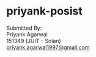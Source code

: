 # priyank-posist


Submitted By:</br>
Priyank Agarwal</br>
151349 (JUIT - Solan)</br>
priyank.agarwal1997@gmail.com</br>
